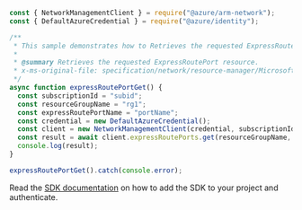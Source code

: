 ```javascript
const { NetworkManagementClient } = require("@azure/arm-network");
const { DefaultAzureCredential } = require("@azure/identity");

/**
 * This sample demonstrates how to Retrieves the requested ExpressRoutePort resource.
 *
 * @summary Retrieves the requested ExpressRoutePort resource.
 * x-ms-original-file: specification/network/resource-manager/Microsoft.Network/stable/2021-08-01/examples/ExpressRoutePortGet.json
 */
async function expressRoutePortGet() {
  const subscriptionId = "subid";
  const resourceGroupName = "rg1";
  const expressRoutePortName = "portName";
  const credential = new DefaultAzureCredential();
  const client = new NetworkManagementClient(credential, subscriptionId);
  const result = await client.expressRoutePorts.get(resourceGroupName, expressRoutePortName);
  console.log(result);
}

expressRoutePortGet().catch(console.error);
```

Read the [SDK documentation](https://github.com/Azure/azure-sdk-for-js/blob/%40azure%2Farm-network_28.0.0/sdk/network/arm-network/README.md) on how to add the SDK to your project and authenticate.
